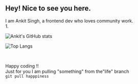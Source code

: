## Hey! Nice to see you here. 
I am Ankit Singh, a frontend dev who loves community work. <br>
1. 
<!-- these components are bootstraped from here https://github.com/anuraghazra/github-readme-stats -->

<!-- github stats -->
![Ankit's GitHub stats](https://github-readme-stats.vercel.app/api?username=ankitzm&show_icons=true&theme=radical)

<!-- langage card -->
![Top Langs](https://github-readme-stats.vercel.app/api/top-langs/?username=ankitzm&hide=html&theme=radical&layout=compact)

<br>

Happy coding !! <br>
Just for you I am pulling "something" from the"life" branch <br>
``` git pull happpiness ```